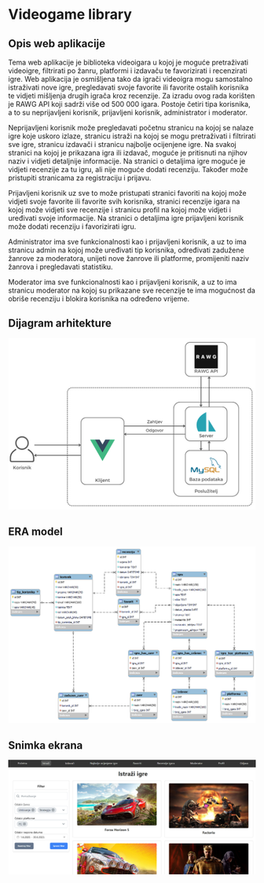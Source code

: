 # Videogame library

## Opis web aplikacije
Tema web aplikacije je biblioteka videoigara u kojoj je moguće pretraživati videoigre,
filtrirati po žanru, platformi i izdavaču te favorizirati i recenzirati igre. Web aplikacija je
osmišljena tako da igrači videoigra mogu samostalno istraživati nove igre, pregledavati svoje
favorite ili favorite ostalih korisnika te vidjeti mišljenja drugih igrača kroz recenzije. Za izradu
ovog rada korišten je RAWG API koji sadrži više od 500 000 igara. Postoje četiri tipa
korisnika, a to su neprijavljeni korisnik, prijavljeni korisnik, administrator i moderator.

Neprijavljeni korisnik može pregledavati početnu stranicu na kojoj se nalaze igre koje
uskoro izlaze, stranicu istraži na kojoj se mogu pretraživati i filtrirati sve igre, stranicu
izdavači i stranicu najbolje ocijenjene igre. Na svakoj stranici na kojoj je prikazana igra ili
izdavač, moguće je pritisnuti na njihov naziv i vidjeti detaljnije informacije. Na stranici o
detaljima igre moguće je vidjeti recenzije za tu igru, ali nije moguće dodati recenziju. Također
može pristupiti stranicama za registraciju i prijavu.

Prijavljeni korisnik uz sve to može pristupati stranici favoriti na kojoj može vidjeti svoje
favorite ili favorite svih korisnika, stranici recenzije igara na kojoj može vidjeti sve recenzije i
stranicu profil na kojoj može vidjeti i uređivati svoje informacije. Na stranici o detaljima igre
prijavljeni korisnik može dodati recenziju i favorizirati igru.

Administrator ima sve funkcionalnosti kao i prijavljeni korisnik, a uz to ima stranicu
admin na kojoj može uređivati tip korisnika, određivati zadužene žanrove za moderatora,
unijeti nove žanrove ili platforme, promijeniti naziv žanrova i pregledavati statistiku.

Moderator ima sve funkcionalnosti kao i prijavljeni korisnik, a uz to ima stranicu
moderator na kojoj su prikazane sve recenzije te ima mogućnost da obriše recenziju i blokira
korisnika na određeno vrijeme.

## Dijagram arhitekture
<img src="https://github.com/lraknic20/videogame-library/blob/442d3a28026a79acc6011ad5ac10ed045089acb5/Slike/Dijagram%20arhitekture.png" width="800">

## ERA model
<img src="https://github.com/lraknic20/videogame-library/blob/442d3a28026a79acc6011ad5ac10ed045089acb5/Slike/ERA%20model.png" width="800">

## Snimka ekrana
<img src="https://github.com/lraknic20/videogame-library/blob/442d3a28026a79acc6011ad5ac10ed045089acb5/Slike/Snimka%20ekrana.png" width="800">
